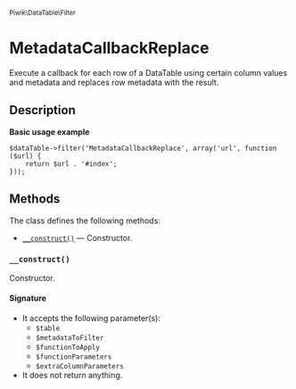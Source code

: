 <small>Piwik\DataTable\Filter</small>

MetadataCallbackReplace
=======================

Execute a callback for each row of a DataTable using certain column values and metadata and replaces row metadata with the result.

Description
-----------

**Basic usage example**

    $dataTable->filter('MetadataCallbackReplace', array('url', function ($url) {
        return $url . '#index';
    }));


Methods
-------

The class defines the following methods:

- [`__construct()`](#__construct) &mdash; Constructor.

<a name="__construct" id="__construct"></a>
### `__construct()`

Constructor.

#### Signature

- It accepts the following parameter(s):
    - `$table`
    - `$metadataToFilter`
    - `$functionToApply`
    - `$functionParameters`
    - `$extraColumnParameters`
- It does not return anything.

